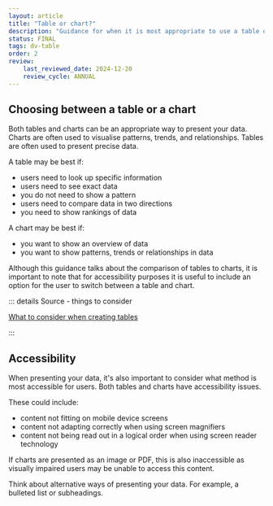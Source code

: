 ```yaml
---
layout: article
title: "Table or chart?"
description: "Guidance for when it is most appropriate to use a table over a chart"
status: FINAL
tags: dv-table
order: 2
review:
    last_reviewed_date: 2024-12-20
    review_cycle: ANNUAL
---
```

## Choosing between a table or a chart  
  
Both tables and charts can be an appropriate way to present your data.  
Charts are often used to visualise patterns, trends, and relationships. Tables are often used to present precise data. 
  
A table may be best if:

- users need to look up specific information
- users need to see exact data
- you do not need to show a pattern
- users need to compare data in two directions
- you need to show rankings of data  
  
A chart may be best if:

- you want to show an overview of data
- you want to show patterns, trends or relationships in data  
  
Although this guidance talks about the comparison of tables to charts, it is important to note that for accessibility purposes it is useful to include an option for the user to switch between a table and chart.  

::: details Source - things to consider

[What to consider when creating tables][table 1]

:::  
  
## Accessibility  
  
When presenting your data, it's also important to consider what method is most accessible for users. Both tables and charts have accessibility issues.  
  
These could include: 

- content not fitting on mobile device screens 
- content not adapting correctly when using screen magnifiers 
- content not being read out in a logical order when using screen reader technology  
  
If charts are presented as an image or PDF, this is also inaccessible as visually impaired users may be unable to access this content.  
  
Think about alternative ways of presenting your data. For example, a bulleted list or subheadings.  

[table 1]: https://service-manual.nhs.uk/design-system/components/table
[table 2]: https://nhsbsauk.sharepoint.com/sites/DigitalContentDesignTeam/SitePages/NHSBSA-digital-style-guide-and-standards.aspx#tables